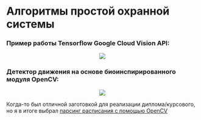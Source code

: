# Алгоритмы простой охранной системы 

### Пример работы Tensorflow Google Cloud Vision API:
<p align="center">
  <img src="./gif/TENSERFLOW.gif" />
</p>

### Детектор движения на основе биоинспирированного модуля OpenCV:
<p align="center">
  <img src="./gif/OPENCV.gif" />
</p>

Когда-то был отличной заготовкой для реализации диплома/курсового, но я в итоге выбрал [парсинг расписания с помощью OpenCV](https://github.com/GeorgiyDemo/SMSSender)